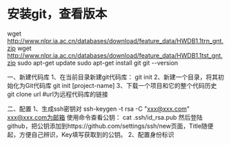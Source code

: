 # 安装git，查看版本
wget http://www.nlpr.ia.ac.cn/databases/download/feature_data/HWDB1.1trn_gnt.zip
wget http://www.nlpr.ia.ac.cn/databases/download/feature_data/HWDB1.1tst_gnt.zip
        sudo apt-get update
        sudo apt-get install git
        git --version

一、新建代码库
       1、在当前目录新建git代码库：
              git init
       2、新建一个目录，将其初始化为Git代码库
              git init [project-name]
       3、下载一个项目和它的整个代码历史
              git clone url
              #url为远程代码库的链接

二、配置
       1、生成ssh密钥对
              ssh-keygen -t rsa -C "xxx@xxx.com"
              xxx@xxx.com为邮箱
              使用命令查看公钥：
              cat .ssh/id_rsa.pub
              然后登陆github，把公钥添加到https://github.com/settings/ssh/new页面，Title随便起，方便自己辨识，Key填写获取到的公钥。
       2、配置身份标识
